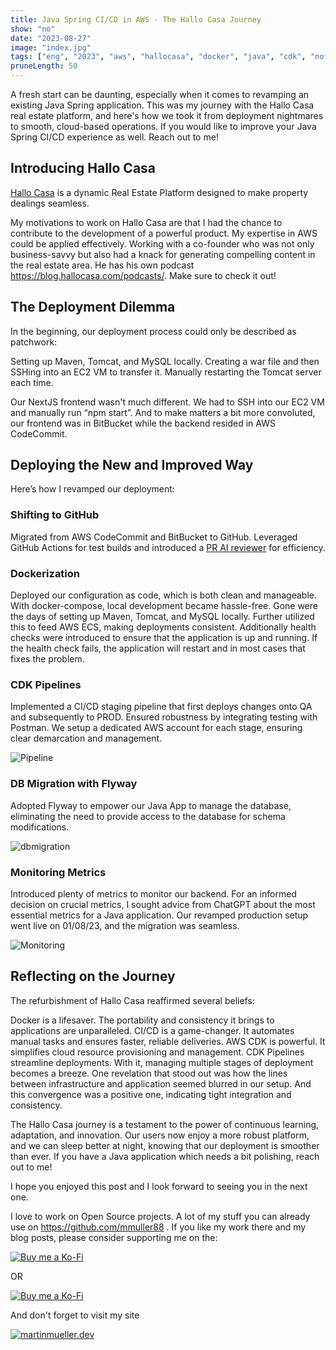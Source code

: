 ```yaml
---
title: Java Spring CI/CD in AWS - The Hallo Casa Journey
show: "no"
date: "2023-08-27"
image: "index.jpg"  
tags: ["eng", "2023", "aws", "hallocasa", "docker", "java", "cdk", "nofeed"] #nofeed
pruneLength: 50
---
```


A fresh start can be daunting, especially when it comes to revamping an existing Java Spring application. This was my journey with the Hallo Casa real estate platform, and here's how we took it from deployment nightmares to smooth, cloud-based operations. If you would like to improve your Java Spring CI/CD experience as well. Reach out to me!

## Introducing Hallo Casa

[Hallo Casa](https://hallocasa.com) is a dynamic Real Estate Platform designed to make property dealings seamless.

My motivations to work on Hallo Casa are that I had the chance to contribute to the development of a powerful product. My expertise in AWS could be applied effectively.
Working with a co-founder who was not only business-savvy but also had a knack for generating compelling content in the real estate area. He has his own podcast https://blog.hallocasa.com/podcasts/. Make sure to check it out!

## The Deployment Dilemma

In the beginning, our deployment process could only be described as patchwork:

Setting up Maven, Tomcat, and MySQL locally. Creating a war file and then SSHing into an EC2 VM to transfer it. Manually restarting the Tomcat server each time.

Our NextJS frontend wasn't much different. We had to SSH into our EC2 VM and manually run “npm start”. And to make matters a bit more convoluted, our frontend was in BitBucket while the backend resided in AWS CodeCommit.

## Deploying the New and Improved Way

Here’s how I revamped our deployment:

### Shifting to GitHub

Migrated from AWS CodeCommit and BitBucket to GitHub.
Leveraged GitHub Actions for test builds and introduced a [PR AI reviewer](https://github.com/anc95/ChatGPT-CodeReview) for efficiency.

### Dockerization

Deployed our configuration as code, which is both clean and manageable. With docker-compose, local development became hassle-free. Gone were the days of setting up Maven, Tomcat, and MySQL locally.
Further utilized this to feed AWS ECS, making deployments consistent. Additionally health checks were introduced to ensure that the application is up and running. If the health check fails, the application will restart and in most cases that fixes the problem.

### CDK Pipelines

Implemented a CI/CD staging pipeline that first deploys changes onto QA and subsequently to PROD. Ensured robustness by integrating testing with Postman. We setup a dedicated AWS account for each stage, ensuring clear demarcation and management.

![Pipeline](https://github.com/mmuller88/mmblog/blob/master/content/aws-spring/pipeline.png?raw=true)

### DB Migration with Flyway

Adopted Flyway to empower our Java App to manage the database, eliminating the need to provide access to the database for schema modifications.

![dbmigration](https://github.com/mmuller88/mmblog/blob/master/content/aws-spring/dbmigration.png?raw=true)

### Monitoring Metrics

Introduced plenty of metrics to monitor our backend. For an informed decision on crucial metrics, I sought advice from ChatGPT about the most essential metrics for a Java application.
Our revamped production setup went live on 01/08/23, and the migration was seamless.

![Monitoring](https://github.com/mmuller88/mmblog/blob/master/content/aws-spring/monitoring.png?raw=true)

## Reflecting on the Journey

The refurbishment of Hallo Casa reaffirmed several beliefs:

Docker is a lifesaver. The portability and consistency it brings to applications are unparalleled. CI/CD is a game-changer. It automates manual tasks and ensures faster, reliable deliveries. AWS CDK is powerful. It simplifies cloud resource provisioning and management. CDK Pipelines streamline deployments. With it, managing multiple stages of deployment becomes a breeze. One revelation that stood out was how the lines between infrastructure and application seemed blurred in our setup. And this convergence was a positive one, indicating tight integration and consistency.

The Hallo Casa journey is a testament to the power of continuous learning, adaptation, and innovation. Our users now enjoy a more robust platform, and we can sleep better at night, knowing that our deployment is smoother than ever. If you have a Java application which needs a bit polishing, reach out to me!

I hope you enjoyed this post and I look forward to seeing you in the next one.

I love to work on Open Source projects. A lot of my stuff you can already use on <https://github.com/mmuller88> . If you like my work there and my blog posts, please consider supporting me on the:

[![Buy me a Ko-Fi](https://storage.ko-fi.com/cdn/useruploads/png_d554a01f-60f0-4969-94d1-7b69f3e28c2fcover.jpg?v=69a332f2-b808-4369-8ba3-dae0d1100dd4)](https://ko-fi.com/T6T1BR59W)

OR

[![Buy me a Ko-Fi](https://theastrologypodcast.com/wp-content/uploads/2015/06/become-my-patron-05.jpg)](https://www.patreon.com/bePatron?u=29010217)

And don't forget to visit my site

[![martinmueller.dev](https://martinmueller.dev/static/84caa5292a6d0c37c48ae280d04b5fa6/a7715/joint.jpg)](https://martinmueller.dev/resume)
